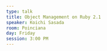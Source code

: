 ```yaml
---
type: talk
title: Object Management on Ruby 2.1
speaker: Koichi Sasada
room: Poinciana
day: Friday
session: 3:00 PM
---
```



